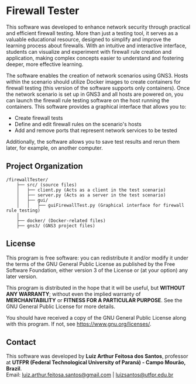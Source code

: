 # Firewall Tester

This software was developed to enhance network security through practical and efficient firewall testing. More than just a testing tool, it serves as a valuable educational resource, designed to simplify and improve the learning process about firewalls. With an intuitive and interactive interface, students can visualize and experiment with firewall rule creation and application, making complex concepts easier to understand and fostering deeper, more effective learning.

The software enables the creation of network scenarios using GNS3. Hosts within the scenario should utilize Docker images to create containers for firewall testing (this version of the software supports only containers). Once the network scenario is set up in GNS3 and all hosts are powered on, you can launch the firewall rule testing software on the host running the containers. This software provides a graphical interface that allows you to:

- Create firewall tests  
- Define and edit firewall rules on the scenario's hosts  
- Add and remove ports that represent network services to be tested  

Additionally, the software allows you to save test results and rerun them later, for example, on another computer.

## Project Organization

```
/firewallTester/  
    ├── src/ (source files)  
    │   ├── client.py (Acts as a client in the test scenario)  
    │   ├── server.py (Acts as a server in the test scenario)  
    │   ├── gui/  
    │   │   ├── guiFirewallTest.py (Graphical interface for firewall rule testing)  
    │  
    ├── docker/ (Docker-related files)  
    ├── gns3/ (GNS3 project files)  
```

## License

This program is free software: you can redistribute it and/or modify it under the terms of the GNU General Public License as published by the Free Software Foundation, either version 3 of the License or (at your option) any later version.

This program is distributed in the hope that it will be useful, but **WITHOUT ANY WARRANTY**; without even the implied warranty of **MERCHANTABILITY** or **FITNESS FOR A PARTICULAR PURPOSE**. See the GNU General Public License for more details.

You should have received a copy of the GNU General Public License along with this program. If not, see <https://www.gnu.org/licenses/>.

## Contact

This software was developed by **Luiz Arthur Feitosa dos Santos**, professor at **UTFPR (Federal Technological University of Paraná) - Campo Mourão, Brazil**.  
Email: <luiz.arthur.feitosa.santos@gmail.com> | <luizsantos@utfpr.edu.br>